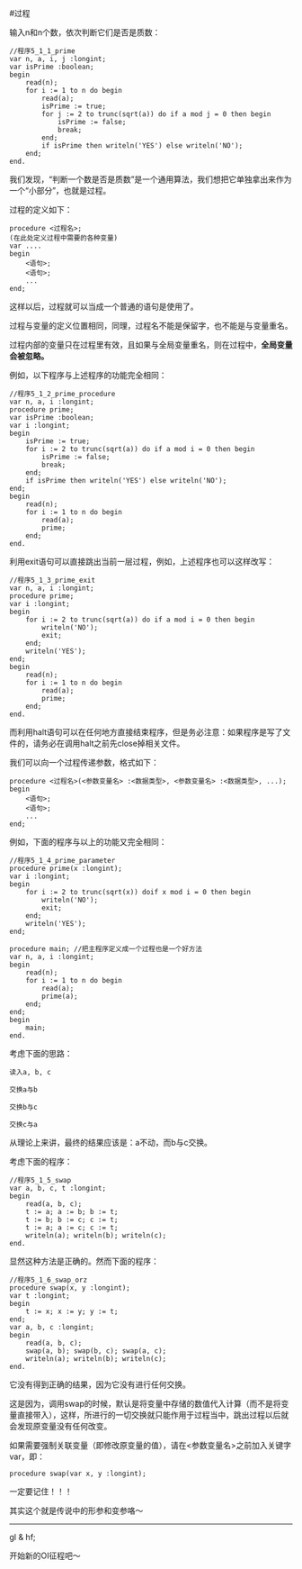 #过程

输入n和n个数，依次判断它们是否是质数：

```delphi
//程序5_1_1_prime
var n, a, i, j :longint;
var isPrime :boolean;
begin
	read(n);
	for i := 1 to n do begin
		read(a);
		isPrime := true;
		for j := 2 to trunc(sqrt(a)) do if a mod j = 0 then begin
			isPrime := false;
			break;
		end;
		if isPrime then writeln('YES') else writeln('NO');
	end;
end.
```

我们发现，“判断一个数是否是质数”是一个通用算法，我们想把它单独拿出来作为一个“小部分”，也就是过程。

过程的定义如下：

```
procedure <过程名>;
(在此处定义过程中需要的各种变量)
var ....
begin
	<语句>;
	<语句>;
	...
end;
```

这样以后，过程就可以当成一个普通的语句是使用了。

过程与变量的定义位置相同，同理，过程名不能是保留字，也不能是与变量重名。

过程内部的变量只在过程里有效，且如果与全局变量重名，则在过程中，**全局变量会被忽略。**

例如，以下程序与上述程序的功能完全相同：

```delphi
//程序5_1_2_prime_procedure
var n, a, i :longint;
procedure prime;
var isPrime :boolean;
var i :longint;
begin
	isPrime := true;
	for i := 2 to trunc(sqrt(a)) do if a mod i = 0 then begin
		isPrime := false;
		break;
	end;
	if isPrime then writeln('YES') else writeln('NO');
end;
begin
	read(n);
	for i := 1 to n do begin
		read(a);
		prime;
	end;
end.
```

利用exit语句可以直接跳出当前一层过程，例如，上述程序也可以这样改写：

```
//程序5_1_3_prime_exit
var n, a, i :longint;
procedure prime;
var i :longint;
begin
	for i := 2 to trunc(sqrt(a)) do if a mod i = 0 then begin
		writeln('NO');
		exit;
	end;
	writeln('YES');
end;
begin
	read(n);
	for i := 1 to n do begin
		read(a);
		prime;
	end;
end.
```

而利用halt语句可以在任何地方直接结束程序，但是务必注意：如果程序是写了文件的，请务必在调用halt之前先close掉相关文件。

我们可以向一个过程传递参数，格式如下：

```
procedure <过程名>(<参数变量名> :<数据类型>, <参数变量名> :<数据类型>, ...);
begin
	<语句>;
	<语句>;
	...
end;
```

例如，下面的程序与以上的功能又完全相同：

```delphi
//程序5_1_4_prime_parameter
procedure prime(x :longint);
var i :longint;
begin
	for i := 2 to trunc(sqrt(x)) doif x mod i = 0 then begin
		writeln('NO');
		exit;
	end;
	writeln('YES');
end;
```

```delphi
procedure main; //把主程序定义成一个过程也是一个好方法
var n, a, i :longint;
begin
	read(n);
	for i := 1 to n do begin
		read(a);
		prime(a);
	end;
end;
begin
	main;
end.
```

考虑下面的思路：

	读入a, b, c

	交换a与b

	交换b与c

	交换c与a

从理论上来讲，最终的结果应该是：a不动，而b与c交换。

考虑下面的程序：

```delphi
//程序5_1_5_swap
var a, b, c, t :longint;
begin
	read(a, b, c);
	t := a; a := b; b := t;
	t := b; b := c; c := t;
	t := a; a := c; c := t;
	writeln(a); writeln(b); writeln(c);
end.
```

显然这种方法是正确的。然而下面的程序：

```delphi
//程序5_1_6_swap_orz
procedure swap(x, y :longint);
var t :longint;
begin
	t := x; x := y; y := t;
end;
var a, b, c :longint;
begin
	read(a, b, c);
	swap(a, b); swap(b, c); swap(a, c);
	writeln(a); writeln(b); writeln(c);
end.
```

它没有得到正确的结果，因为它没有进行任何交换。

这是因为，调用swap的时候，默认是将变量中存储的数值代入计算（而不是将变量直接带入），这样，所进行的一切交换就只能作用于过程当中，跳出过程以后就会发现原变量没有任何改变。

如果需要强制关联变量（即修改原变量的值），请在<参数变量名>之前加入关键字var，即：

```delphi
procedure swap(var x, y :longint);
```

一定要记住！！！

其实这个就是传说中的形参和变参咯～

---------

gl & hf;

开始新的OI征程吧～

